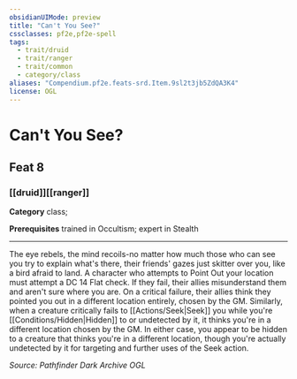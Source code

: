 ```yaml
---
obsidianUIMode: preview
title: "Can't You See?"
cssclasses: pf2e,pf2e-spell
tags:
  - trait/druid
  - trait/ranger
  - trait/common
  - category/class
aliases: "Compendium.pf2e.feats-srd.Item.9sl2t3jb5ZdQA3K4"
license: OGL
---
```

# Can't You See?
## Feat 8
### [[druid]][[ranger]]

**Category** class; 



**Prerequisites** trained in Occultism; expert in Stealth
* * *
The eye rebels, the mind recoils-no matter how much those who can see you try to explain what's there, their friends' gazes just skitter over you, like a bird afraid to land. A character who attempts to Point Out your location must attempt a DC 14 Flat check. If they fail, their allies misunderstand them and aren't sure where you are. On a critical failure, their allies think they pointed you out in a different location entirely, chosen by the GM. Similarly, when a creature critically fails to [[Actions/Seek|Seek]] you while you're [[Conditions/Hidden|Hidden]] to or undetected by it, it thinks you're in a different location chosen by the GM. In either case, you appear to be hidden to a creature that thinks you're in a different location, though you're actually undetected by it for targeting and further uses of the Seek action.

*Source: Pathfinder Dark Archive*
*OGL*